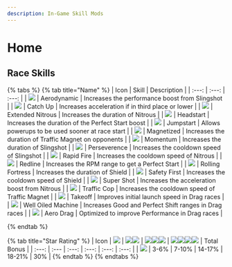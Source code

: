 ```yaml
---
description: In-Game Skill Mods
---
```


# Home

## **Race Skills**

{% tabs %}
{% tab title="Name" %}
| Icon | Skill | Description |
| :---: | :---: | :---: |
| ![](../../.gitbook/assets/IconSkillMod_Aerodynamic.webp) | Aerodynamic | Increases the performance boost from Slingshot |
| ![](../../.gitbook/assets/IconSkillMod_Catch_Up.webp) | Catch Up | Increases acceleration if in third place or lower |
| ![](../../.gitbook/assets/IconSkillMod_Extended_Nitrous.webp) | Extended Nitrous | Increases the duration of Nitrous |
| ![](../../.gitbook/assets/IconSkillMod_Headstart.webp) | Headstart | Increases the duration of the Perfect Start boost |
| ![](../../.gitbook/assets/IconSkillMod_Jumpstart.webp) | Jumpstart | Allows powerups to be used sooner at race start |
| ![](../../.gitbook/assets/IconSkillMod_Magnetized.webp) | Magnetized | Increases the duration of Traffic Magnet on opponents |
| ![](../../.gitbook/assets/IconSkillMod_Momentum.webp) | Momentum | Increases the duration of Slingshot |
| ![](../../.gitbook/assets/IconSkillMod_Perseverence.webp) | Perseverence | Increases the cooldown speed of Slingshot |
| ![](../../.gitbook/assets/IconSkillMod_Rapid_Fire.webp) | Rapid Fire | Increases the cooldown speed of Nitrous |
| ![](../../.gitbook/assets/IconSkillMod_Redline.webp) | Redline | Increases the RPM range to get a Perfect Start |
| ![](../../.gitbook/assets/IconSkillMod_Rolling_Fortress.webp) | Rolling Fortress | Increases the duration of Shield |
| ![](../../.gitbook/assets/IconSkillMod_Safety_First.webp) | Safety First | Increases the cooldown speed of Shield |
| ![](../../.gitbook/assets/IconSkillMod_Super_Shot.webp) | Super Shot | Increases the acceleration boost from Nitrous |
| ![](../../.gitbook/assets/IconSkillMod_Takeoff.webp) | Traffic Cop | Increases the cooldown speed of Traffic Magnet |
| ![](../../.gitbook/assets/IconSkillMod_Traffic_Cop.webp) | Takeoff | Improves initial launch speed in Drag races |
| ![](../../.gitbook/assets/IconSkillMod_Well_Oiled_Machine.webp) | Well Oiled Machine | Increases Good and Perfect Shift ranges in Drag races |
| ![](../../.gitbook/assets/IconSkillMod_Aero_Drag.webp) | Aero Drag | Optimized to improve Performance in Drag races |

{% endtab %}

{% tab title="Star Rating" %}
| Icon | ![](../../.gitbook/assets/Star.webp) | ![](../../.gitbook/assets/Star.webp)![](../../.gitbook/assets/Star.webp) | ![](../../.gitbook/assets/Star.webp)![](../../.gitbook/assets/Star.webp)![](../../.gitbook/assets/Star.webp) | ![](../../.gitbook/assets/Star.webp)![](../../.gitbook/assets/Star.webp)![](../../.gitbook/assets/Star.webp)![](../../.gitbook/assets/Star.webp) | Total Bonus |
| :---: | :--- | :---: | :---: | :---: | :---: |
| ![](../../.gitbook/assets/IconSkillMod_Aerodynamic.webp) | 3-6% | 7-10% | 14-17% | 18-21% | 30% |
{% endtab %}
{% endtabs %}



